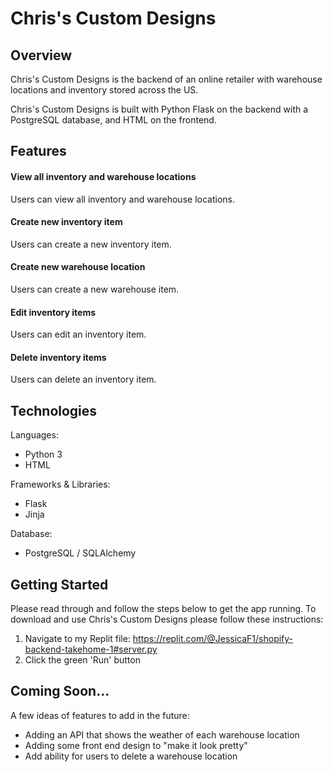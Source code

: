 # Chris's Custom Designs
## Overview
Chris's Custom Designs is the backend of an online retailer with warehouse locations and inventory stored across the US.

Chris's Custom Designs is built with Python Flask on the backend with a PostgreSQL database, and HTML on the frontend. 


## Features 
#### View all inventory and warehouse locations  
Users can view all inventory and warehouse locations.



#### Create new inventory item
Users can create a new inventory item.



#### Create new warehouse location
Users can create a new warehouse item.



#### Edit inventory items
Users can edit an inventory item.



#### Delete inventory items
Users can delete an inventory item.



## Technologies
Languages:
- Python 3
- HTML


Frameworks & Libraries:
- Flask
- Jinja


Database:
 - PostgreSQL / SQLAlchemy


## Getting Started  
Please read through and follow the steps below to get the app running.
To download and use Chris's Custom Designs please follow these instructions:
1. Navigate to my Replit file: https://replit.com/@JessicaF1/shopify-backend-takehome-1#server.py
2. Click the green 'Run' button


## Coming Soon...
A few ideas of features to add in the future: 
- Adding an API that shows the weather of each warehouse location
- Adding some front end design to "make it look pretty"
- Add ability for users to delete a warehouse location 